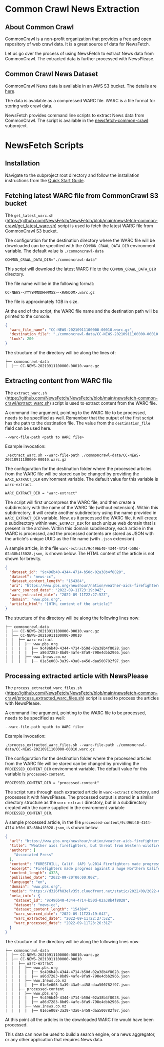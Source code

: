 # Common Crawl News Extraction

## About Common Crawl

CommonCrawl is a non-profit organization that provides a free and open repository of web crawl data.
It is a great source of data for NewsFetch.

Let us go over the process of using NewsFetch to extract News data from CommonCrawl.
The extracted data is further processed with NewsPlease.

## Common Crawl News Dataset

CommonCrawl News data is available in an AWS S3 bucket. The details are [here](https://commoncrawl.org/2016/10/news-dataset-available/).

The data is available as a compressed WARC file. WARC is a file format for storing web crawl data.

NewsFetch provides command line scripts to extract News data from CommonCrawl.
The script is available in the [newsfetch-common-crawl](https://github.com/NewsFetch/NewsFetch/tree/main/newsfetch-common-crawl) subproject.

# NewsFetch Scripts

## Installation

Navigate to the subproject root directory and follow the installation instructions from the [Quick Start Guide](../intro.md).

## Fetching latest WARC file from CommonCrawl S3 bucket

The `get_latest_warc.sh` (https://github.com/NewsFetch/NewsFetch/blob/main/newsfetch-common-crawl/get_latest_warc.sh) script is used to fetch the latest WARC file from CommonCrawl S3 bucket.

The configuration for the destination directory where the WARC file will be downloaded can be specified
with the `COMMON_CRAWL_DATA_DIR` environment variable. The default value is `./commoncrawl-data`

```.env
COMMON_CRAWL_DATA_DIR="./commoncrawl-data"
```

This script will download the latest WARC file to the `COMMON_CRAWL_DATA_DIR` directory.

The file name will be in the following format:

```
CC-NEWS-<YYYYMMDDHHMMSS>-<RANDOM>.warc.gz
```

The file is approximately 1GB in size.

At the end of the script, the WARC file name and the destination path will be printed to the console.

```json
{
  "warc_file_name": "CC-NEWS-20210911100000-00010.warc.gz",
  "destination_file": "./commoncrawl-data/CC-NEWS-20210911100000-00010.warc.gz",
  "took": 200
}
```

The structure of the directory will be along the lines of:

```terminal
├── commoncrawl-data
|  ├── CC-NEWS-20210911100000-00010.warc.gz
```

## Extracting content from WARC file

The `extract_warc.sh` (https://github.com/NewsFetch/NewsFetch/blob/main/newsfetch-common-crawl/extract_warc.sh) script is used to extract content from the WARC file.

A command line argument, pointing to the WARC file to be processed, needs to be specified as well.
Remember that the output of the first script has the path to the destination file. The value from the `destination_file` field can be used here.

```
--warc-file-path <path to WARC file>
```

Example invocation:

```terminal
./extract_warc.sh --warc-file-path ./commoncrawl-data/CC-NEWS-20210911100000-00010.warc.gz
```

The configuration for the destination folder where the processed articles from the WARC file will be stored can be
changed by providing the `WARC_EXTRACT_DIR` environment variable. The default value for this variable is `warc-extract`.

```.env
WARC_EXTRACT_DIR = "warc-extract"
```

The script will first uncompress the WARC file, and then create a subdirectory with the name of the WARC file (without extension). Within this subdirectory, it will create another subdirectory using the name provided in `WARC_EXTRACT_DIR` variable.
Now, as it processed the WARC file, it will create a subdirectory within `WARC_EXTRACT_DIR` for each unique web domain that is present in the archive.
Within this domain subdirectory, each article in the WARC is processed, and the processed contents are stored as JSON with the article's unique UUID as the file name (with `.json` extension)

A sample article, in the file `warc-extract/9c496b40-4344-4714-b50d-02a38b4f8028.json`, is shown below. The HTML content of the article is not shown for brevity.
```json
{
  "dataset_id": "9c496b40-4344-4714-b50d-02a38b4f8028",
  "dataset": "news-cc",
  "dataset_content_length": "154384",
  "uri": "https://www.pbs.org/newshour/nation/weather-aids-firefighters-but-threat-from-western-wildfires-persists",
  "warc_sourced_date": "2022-09-11T23:19:04Z",
  "warc_extracted_date": "2022-09-11T22:27:52Z",
  "domain": "www.pbs.org",
  "article_html": "[HTML content of the article]"
}
```

The structure of the directory will be along the following lines now:

```terminal
├── commoncrawl-data
|  ├── CC-NEWS-20210911100000-00010.warc.gz
|  ├── CC-NEWS-20210911100000-00010
|  |  ├── warc-extract
|  |  |  ├── www.pbs.org
|  |  |  |  |── 9c496b40-4344-4714-b50d-02a38b4f8028.json
|  |  |  |  |── a86d7283-8bd9-4afe-8fa9-798e4dbb2966.json
|  |  |  ├── www.1news.co.nz
|  |  |  |  |── 01e5e008-3a39-43a0-a458-daa500782f97.json
```

## Processing extracted article with NewsPlease

The `process_extracted_warc_files.sh` (https://github.com/NewsFetch/NewsFetch/blob/main/newsfetch-common-crawl/process_extracted_warc_files.sh) script is used to process the articles with NewsPlease.

A command line argument, pointing to the WARC file to be processed, needs to be specified as well:

```
--warc-file-path <path to WARC file>
```

Example invocation:

```terminal
./process_extracted_warc_files.sh --warc-file-path ./commoncrawl-data/CC-NEWS-20210911100000-00010.warc.gz
```

The configuration for the destination folder where the processed articles from the WARC file will be stored can be
changed by providing the `PROCESSED_CONTENT_DIR` environment variable. The default value for this variable is `processed-content`.

```.env
PROCESSED_CONTENT_DIR = "processed-content"
```
The script runs through each extracted article in `warc-extract` directory, and processes it with NewsPlease. The processed output is stored in
a similar directory structure as the `warc-extract` directory, but in a subdirectory created with the name supplied in the
environment variable `PROCESSED_CONTENT_DIR`.

A sample processed article, in the file `processed-content/9c496b40-4344-4714-b50d-02a38b4f8028.json`, is shown below.
```json
{
  "url": "https://www.pbs.org/newshour/nation/weather-aids-firefighters-but-threat-from-western-wildfires-persists",
  "title": "Weather aids firefighters, but threat from Western wildfires persists",
  "authors": [
    "Associated Press"
  ],
  "content": "FORESTHILL, Calif. (AP) \u2014 Firefighters made progress against a huge Northern California wildfire that was still growing and threatening thousands of mountain homes, while crews also battled major blazes Sunday in Oregon and Washington.\nThe Mosquito Fire in foothills east of Sacramento spread to nearly 65 square miles (168 square kilometers), with 10% containment, according to the California Department of Forestry and Fire Protection, or Cal Fire.\n\u201cCooler temperatures and higher humidity assisted with moderating some fire activity,\u201d but higher winds allowed the flames to push to the north and northeast, according to a Cal Fire incident report Sunday.\nMore than 5,800 structures in Placer and El Dorado counties were under threat and some 11,000 residents of communities including Foresthill and Georgetown were under evacuation orders.\nIn Southern California, cooler temperatures and rain brought respite to firefighters battling the massive Fairview Fire about 75 miles (121 kilometers) southeast of Los Angeles after sweltering heat last week.\nWATCH: Historic, unrelenting heat wave grips the Western US\nThe 44-square-mile (114-square-kilometer) blaze was 45% contained Sunday. The fire has destroyed at least 30 homes and other structures in Riverside County. Two people died while fleeing flames last Monday.\nThe southern part of the state welcomed the cooler weekend weather as a tropical storm veered off the Pacific Coast and faded, helping put an end to blistering temperatures that nearly overwhelmed the state\u2019s electrical grid.\nThunderstorms and the risk of flooding persisted in mountainous areas of greater Los Angeles on Sunday. But after Hurricane Kay made landfall in Mexico last week it quickly was downgraded and weakened further until it largely disappeared, forecasters said.\nIn Washington state, a raging wildfire sparked Saturday in the remote Stevens Pass area sent hikers fleeing and forced evacuations of mountain communities. There was no containment Sunday of the Bolt Creek Fire, which had scorched nearly 12 square miles (31 square kilometers) of forestland east of Seattle.\n\u201cIt\u2019s going to be several days\u201d before crews get a handle on the blaze, Peter Mongillo, spokesperson for Snohomish Regional Fire and Rescue, told the Seattle Times.\nCalifornia\u2019s Mosquito Fire has covered a large portion of the Northern Sierra region with smoke. California health officials urged people in affected areas to stay indoors where possible. Organizers of the Tour de Tahoe canceled the annual 72-mile (115-km) bicycle ride scheduled Sunday around Lake Tahoe because of the heavy smoke from the blaze \u2014 more than 50 miles (80 km) away. Last year\u2019s ride was canceled because of smoke from another big fire south of Tahoe.\nThe Mosquito Fire\u2019s cause remained under investigation. Pacific Gas & Electric said unspecified \u201celectrical activity\u201d occurred close in time to the report of the fire on Tuesday.\nScientists say climate change has made the West warmer and drier over the last three decades and will continue to make weather more extreme and wildfires more frequent and destructive. In the last five years, California has experienced the largest and most destructive fires in state history.\nREAD MORE: California\u2019s \u2018climate migrants\u2019 and the difficulty of finding a new home\nAnd the rest of the West hasn\u2019t been immune. There were at least 18 large fires burning in Oregon and Washington, leading to evacuations and targeted power outages near Portland as the challenge of dry and windy conditions continued in the region.\nSprawling areas of western Oregon choked by thick smoke from the fires in recent days were expected to see improved air quality on Sunday thanks to a returning onshore flow, Oregon Public Broadcasting reported.\nSouth of Portland, more than 3,000 residents were under new evacuation orders because of the 134-square-mile (347-square-kilometer) Cedar Creek Fire, which has burned for over a month across Lane and Deschutes counties. Firefighters were protecting remote homes in Oakridge, Westfir and surrounding mountain communities.\nAccording to the Northwest Interagency Coordination Center, this weekend there were more than 400 square miles (1,035 square kilometers) of active, uncontained fires and nearly 5,000 people on the ground fighting them in the two northwestern states.",
  "excerpt": "Firefighters made progress against a huge Northern California wildfire that was still growing and threatening thousands of mountain homes, while crews also battled major blazes Sunday in Oregon and Washington.",
  "content_length": 4328,
  "published_date": "2022-09-20T00:00:00Z",
  "language": "en",
  "domain": "www.pbs.org",
  "media": "https://d3i6fh83elv35t.cloudfront.net/static/2022/09/2022-09-10T045514Z_664159068_RC22EW9YJJ3C_RTRMADP_3_CALIFORNIA-HEAT-MOSQUITO-FIRE-1-1024x614.jpg",
  "meta_info": {
    "dataset_id": "9c496b40-4344-4714-b50d-02a38b4f8028",
    "dataset": "news-cc",
    "dataset_content_length": "154384",
    "warc_sourced_date": "2022-09-11T23:19:04Z",
    "warc_extracted_date": "2022-09-11T22:27:52Z",
    "warc_processed_date": "2022-09-11T23:26:31Z"
  }
}
```

The structure of the directory will be along the following lines now:

```terminal
├── commoncrawl-data
|  ├── CC-NEWS-20210911100000-00010.warc.gz
|  ├── CC-NEWS-20210911100000-00010
|  |  ├── warc-extract
|  |  |  ├── www.pbs.org
|  |  |  |  |── 9c496b40-4344-4714-b50d-02a38b4f8028.json
|  |  |  |  |── a86d7283-8bd9-4afe-8fa9-798e4dbb2966.json
|  |  |  ├── www.1news.co.nz
|  |  |  |  |── 01e5e008-3a39-43a0-a458-daa500782f97.json
|  |  ├── processed-content
|  |  |  ├── www.pbs.org
|  |  |  |  |── 9c496b40-4344-4714-b50d-02a38b4f8028.json
|  |  |  |  |── a86d7283-8bd9-4afe-8fa9-798e4dbb2966.json
|  |  |  ├── www.1news.co.nz
|  |  |  |  |── 01e5e008-3a39-43a0-a458-daa500782f97.json
```

At this point all the articles in the downloaded WARC file would have been processed.

This data can now be used to build a search engine, or a news aggregator, or any other application that requires News data.
